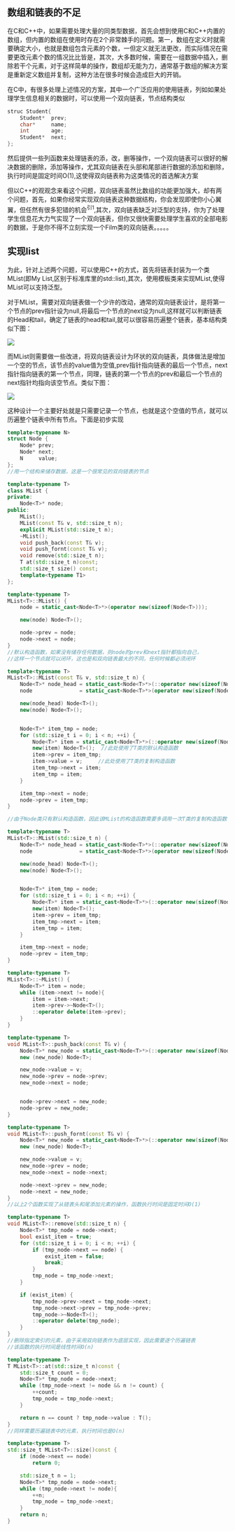 ## 数组和链表的不足

在C和C++中，如果需要处理大量的同类型数据，首先会想到使用C和C++内置的数组，但内置的数组在使用时存在2个非常棘手的问题。第一，数组在定义时就需要确定大小，也就是数组包含元素的个数，一但定义就无法更改，而实际情况在需要更改元素个数的情况比比皆是，其次，大多数时候，需要在一组数据中插入，删除若干个元素，对于这样简单的操作，数组却无能为力，通常基于数组的解决方案是重新定义数组并复制，这种方法在很多时候会造成巨大的开销。

在C中，有很多处理上述情况的方案，其中一个广泛应用的使用链表，列如如果处理学生信息相关的数据时，可以使用一个双向链表，节点结构类似
```c++
struc Student{
    Student*  prev;
    char*     name;
    int       age;
    Student*  next;
};
```
然后提供一些列函数来处理链表的添，改，删等操作，一个双向链表可以很好的解决数据的删除，添加等操作，尤其双向链表在头部和尾部进行数据的添加和删除，执行时间是固定时间O(1),这使得双向链表称为这类情况的首选解决方案

但以C++的观观念来看这个问题，双向链表虽然比数组的功能更加强大，却有两个问题，首先，如果你经常实现双向链表这种数据结构，你会发现即使你小心翼翼，但任然有很多犯错的机会<sup>引1</sup>,其次，双向链表缺乏对泛型的支持，你为了处理学生信息花大力气实现了一个双向链表，但你又很快需要处理学生喜欢的全部电影的数据，于是你不得不立刻实现一个Film类的双向链表。。。。。

## 实现list

为此，针对上述两个问题，可以使用C++的方式，首先将链表封装为一个类MList(即My List,区别于标准库里的std::list),其次，使用模板类来实现MList,使得MList可以支持泛型。

对于MList，需要对双向链表做一个少许的改动，通常的双向链表设计，是将第一个节点的prev指针设为null,将最后一个节点的next设为null,这样就可以判断链表的Head和tail，确定了链表的head和tail,就可以很容易历遍整个链表，基本结构类似下图：

![](https://jxf2008-1302581379.cos.ap-nanjing.myqcloud.com/github_blog/STL/LIST1.png)

而MList则需要做一些改进，将双向链表设计为环状的双向链表，具体做法是增加一个空的节点，该节点的value值为空值,prev指针指向链表的最后一个节点，next指针指向链表的第一个节点，同理，链表的第一个节点的prev和最后一个节点的next指针均指向该空节点。类似下图：

![](https://jxf2008-1302581379.cos.ap-nanjing.myqcloud.com/github_blog/STL/LIST2.png)

这种设计一个主要好处就是只需要记录一个节点，也就是这个空值的节点，就可以历遍整个链表中所有节点。下面是初步实现

```c++
template<typename N>
struct Node {
	Node* prev;
	Node* next;
	N     value;
};
//用一个结构来储存数据，这是一个很常见的双向链表的节点

template<typename T>
class MList {
private:
	Node<T>* node;
public:
	MList();
	MList(const T& v, std::size_t n);
	explicit MList(std::size_t n);
	~MList();
	void push_back(const T& v);
	void push_fornt(const T& v);
	void remove(std::size_t n);
	T at(std::size_t n)const;
	std::size_t size() const;
	template<typename T1>
};

template<typename T>
MList<T>::MList() {
	node = static_cast<Node<T>*>(operator new(sizeof(Node<T>)));

	new(node) Node<T>();

	node->prev = node;
	node->next = node;
}
//默认构造函数，如果没有储存任何数据，则node的prev和next指针都指向自己，
//这样一个节点就可以闭环，这也是和双向链表最大的不同，任何时候都必须闭环

template<typename T>
MList<T>::MList(const T& v, std::size_t n) {
	Node<T>* node_head = static_cast<Node<T>*>(::operator new(sizeof(Node<T>)));
	node               = static_cast<Node<T>*>(operator new(sizeof(Node<T>)));

	new(node_head) Node<T>();
	new(node) Node<T>();


	Node<T>* item_tmp = node;
	for (std::size_t i = 0; i < n; ++i) {
		Node<T>* item = static_cast<Node<T>*>(::operator new(sizeof(Node<T>)));
		new(item) Node<T>();  //此处使用了T类的默认构造函数
		item->prev = item_tmp;
		item->value = v;     //此处使用了T类的复制构造函数
		item_tmp->next = item;
		item_tmp = item;
	}

	item_tmp->next = node;
	node->prev = item_tmp;
}

//由于Node类只有默认构造函数，因此该MList的构造函数需要多调用一次T类的复制构造函数

template<typename T>
MList<T>::MList(std::size_t n) {
	Node<T>* node_head = static_cast<Node<T>*>(::operator new(sizeof(Node<T>)));
	node               = static_cast<Node<T>*>(operator new(sizeof(Node<T>)));

	new(node_head) Node<T>();
	new(node) Node<T>();


	Node<T>* item_tmp = node;
	for (std::size_t i = 0; i < n; ++i) {
		Node<T>* item = static_cast<Node<T>*>(::operator new(sizeof(Node<T>)));
		new(item) Node<T>();
		item->prev = item_tmp;
		item_tmp->next = item;
		item_tmp = item;
	}

	item_tmp->next = node;
	node->prev = item_tmp;
}

template<typename T>
MList<T>::~MList() {
	Node<T>* item = node;
	while (item->next != node){
		item = item->next;
		item->prev->~Node<T>();
		::operator delete(item->prev);
	}
}

template<typename T>
void MList<T>::push_back(const T& v) {
	Node<T>* new_node = static_cast<Node<T>*>(::operator new(sizeof(Node<T>)));
	new (new_node) Node<T>;

	new_node->value = v;
	new_node->prev = node->prev;
	new_node->next = node;


	node->prev->next = new_node;
	node->prev = new_node;
}

template<typename T>
void MList<T>::push_fornt(const T& v) {
	Node<T>* new_node = static_cast<Node<T>*>(::operator new(sizeof(Node<T>)));
	new (new_node) Node<T>;

	new_node->value = v;
	new_node->prev = node;
	new_node->next = node->next;

	node->next->prev = new_node;
	node->next = new_node;
}
//以上2个函数实现了从链表头和尾添加元素的操作，函数执行时间是固定时间O(1)

template<typename T>
void MList<T>::remove(std::size_t n) {
	Node<T>* tmp_node = node->next;
	bool exist_item = true;
	for (std::size_t i = 0; i < n; ++i) {
		if (tmp_node->next == node) {
			exist_item = false;
			break;
		}
		tmp_node = tmp_node->next;
	}

	if (exist_item) {
		tmp_node->prev->next = tmp_node->next;
		tmp_node->next->prev = tmp_node->prev;
		tmp_node->~Node<T>();
		::operator delete(tmp_node);
	}
}
//删除指定索引的元素，由于采用双向链表作为底层实现，因此需要逐个历遍链表
//该函数的执行时间是线性时间O(n)

template<typename T>
T MList<T>::at(std::size_t n)const {
	std::size_t count = 0;
	Node<T>* tmp_node = node->next;
	while (tmp_node->next != node && n != count) {
		++count;
		tmp_node = tmp_node->next;
	}

	return n == count ? tmp_node->value : T();
}
//同样需要历遍链表中的元素，执行时间也是O(n)

template<typename T>
std::size_t MList<T>::size()const {
	if (node->next == node)
		return 0;

	std::size_t n = 1;
	Node<T>* tmp_node = node->next;
	while (tmp_node->next != node){
		++n;
		tmp_node = tmp_node->next;
	}
	return n;
}
```

